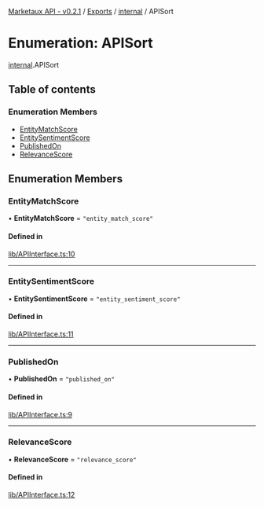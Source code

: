 [Marketaux API - v0.2.1](../README.md) / [Exports](../modules.md) / [internal](../modules/internal.md) / APISort

# Enumeration: APISort

[internal](../modules/internal.md).APISort

## Table of contents

### Enumeration Members

- [EntityMatchScore](internal.APISort.md#entitymatchscore)
- [EntitySentimentScore](internal.APISort.md#entitysentimentscore)
- [PublishedOn](internal.APISort.md#publishedon)
- [RelevanceScore](internal.APISort.md#relevancescore)

## Enumeration Members

### EntityMatchScore

• **EntityMatchScore** = ``"entity_match_score"``

#### Defined in

[lib/APIInterface.ts:10](https://github.com/Viriatto/marketaux-api/blob/27b470f/src/lib/APIInterface.ts#L10)

___

### EntitySentimentScore

• **EntitySentimentScore** = ``"entity_sentiment_score"``

#### Defined in

[lib/APIInterface.ts:11](https://github.com/Viriatto/marketaux-api/blob/27b470f/src/lib/APIInterface.ts#L11)

___

### PublishedOn

• **PublishedOn** = ``"published_on"``

#### Defined in

[lib/APIInterface.ts:9](https://github.com/Viriatto/marketaux-api/blob/27b470f/src/lib/APIInterface.ts#L9)

___

### RelevanceScore

• **RelevanceScore** = ``"relevance_score"``

#### Defined in

[lib/APIInterface.ts:12](https://github.com/Viriatto/marketaux-api/blob/27b470f/src/lib/APIInterface.ts#L12)
